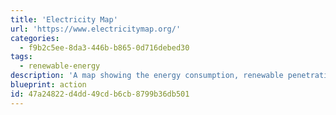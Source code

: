 ```yaml
---
title: 'Electricity Map'
url: 'https://www.electricitymap.org/'
categories:
  - f9b2c5ee-8da3-446b-b865-0d716debed30
tags:
  - renewable-energy
description: 'A map showing the energy consumption, renewable penetration and carbon emissions from energy for many countries around the world. If you''re country isn''t covered you can contribute a data source.'
blueprint: action
id: 47a24822-d4dd-49cd-b6cb-8799b36db501
---
```


